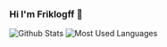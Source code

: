 ### Hi I'm Friklogff 👋

<!--
**friklogff/friklogff** is a ✨ _special_ ✨ repository because its `README.md` (this file) appears on your GitHub profile.

Here are some ideas to get you started:

- 🔭 I’m currently working on a
- 🌱 I’m currently learning b
- 👯 I’m looking to collaborate on c
- 🤔 I’m looking for help with d
- 💬 Ask me about e
- 📫 How to reach me: f
- 😄 Pronouns: g
- ⚡ Fun fact: h
-->
![Github Stats](https://github-readme-stats.vercel.app/api?username=friklogff&show_icons=true&theme=dark&count_private=true)
![Most Used Languages](https://github-readme-stats.vercel.app/api/top-langs/?username=friklogff&theme=dark&layout=compact)
